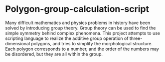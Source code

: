 # Polygon-group-calculation-script
Many difficult mathematics and physics problems in history have been solved by introducing group theory. Group theory can be used to find the simple symmetry behind complex phenomena.
This project attempts to use scripting language to realize the additive group operation of three-dimensional polygons, and tries to simplify the morphological structure.
Each polygon corresponds to a number, and the order of the numbers may be disordered, but they are all within the group.

